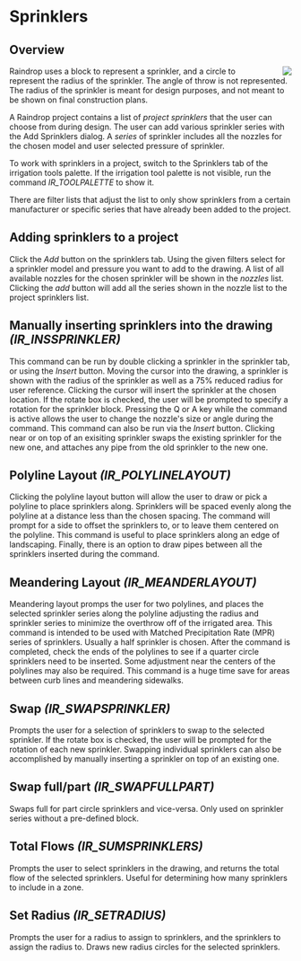 # Sprinklers
## Overview
<img style="float:right;margin-left: 30px; " src="../images/SprinklerTab.png">
Raindrop uses a block to represent a sprinkler, and a circle to represent the radius of the sprinkler. The angle of throw is not represented. The radius of the sprinkler is meant for design purposes, and not meant to be shown on final construction plans.

A Raindrop project contains a list of *project sprinklers* that the user can choose from during design. The user can add various sprinkler series with the Add Sprinklers dialog. A *series* of sprinkler includes all the nozzles for the chosen model and user selected pressure of sprinkler.

To work with sprinklers in a project, switch to the Sprinklers tab of the irrigation tools palette. If the irrigation tool palette is not visible, run the command *IR_TOOLPALETTE* to show it.

There are filter lists that adjust the list to only show sprinklers from a certain manufacturer or specific series that have already been added to the project.

## Adding sprinklers to a project
Click the *Add* button on the sprinklers tab. Using the given filters select for a sprinkler model and pressure you want to add to the drawing. A list of all available nozzles for the chosen sprinkler will be shown in the *nozzles* list. Clicking the *add* button will add all the series shown in the nozzle list to the project sprinklers list.

## Manually inserting sprinklers into the drawing *(IR_INSSPRINKLER)*
This command can be run by double clicking a sprinkler in the sprinkler tab, or using the *Insert* button. Moving  the cursor into the drawing, a sprinkler is shown with the radius of the sprinkler as well as a 75% reduced radius for user reference. Clicking the cursor will insert the sprinkler at the chosen location. If the rotate box is checked, the user will be prompted to specify a rotation for the sprinkler block. Pressing the Q or A key while the command is active allows the user to change the nozzle's size or angle during the command. This command can also be run via the *Insert* button. Clicking near or on top of an exisiting sprinkler swaps the existing sprinkler for the new one, and attaches any pipe from the old sprinkler to the new one.

## Polyline Layout *(IR_POLYLINELAYOUT)*
Clicking the polyline layout button will allow the user to draw or pick a polyline to place sprinklers along. Sprinklers will be spaced evenly along the polyline at a distance less than the chosen spacing. The command will prompt for a side to offset the sprinklers to, or to leave them centered on the polyline. This command is useful to place sprinklers along an edge of landscaping. Finally, there is an option to draw pipes between all the sprinklers inserted during the command.

## Meandering Layout *(IR_MEANDERLAYOUT)*
Meandering layout promps the user for two polylines, and places the selected sprinkler series along the polyline adjusting the radius and sprinkler series to minimize the overthrow off of the irrigated area. This command is intended to be used with Matched Precipitation Rate (MPR) series of sprinklers. Usually a half sprinkler is chosen. After the command is completed, check the ends of the polylines to see if a quarter circle sprinklers need to be inserted. Some adjustment near the centers of the polylines may also be required. This command is a huge time save for areas between curb lines and meandering sidewalks.

## Swap *(IR_SWAPSPRINKLER)*
Prompts the user for a selection of sprinklers to swap to the selected sprinkler. If the rotate box is checked, the user will be prompted for the rotation of each new sprinkler. Swapping individual sprinklers can also be accomplished by manually inserting a sprinkler on top of an existing one.

## Swap full/part *(IR_SWAPFULLPART)*
Swaps full for part circle sprinklers and vice-versa. Only used on sprinkler series without a pre-defined block.

## Total Flows *(IR_SUMSPRINKLERS)*
Prompts the user to select sprinklers in the drawing, and returns the total flow of the selected sprinklers. Useful for determining how many sprinklers to include in a zone.

## Set Radius *(IR_SETRADIUS)*
Prompts the user for a radius to assign to sprinklers, and the sprinklers to assign the radius to. Draws new radius circles for the selected sprinklers.